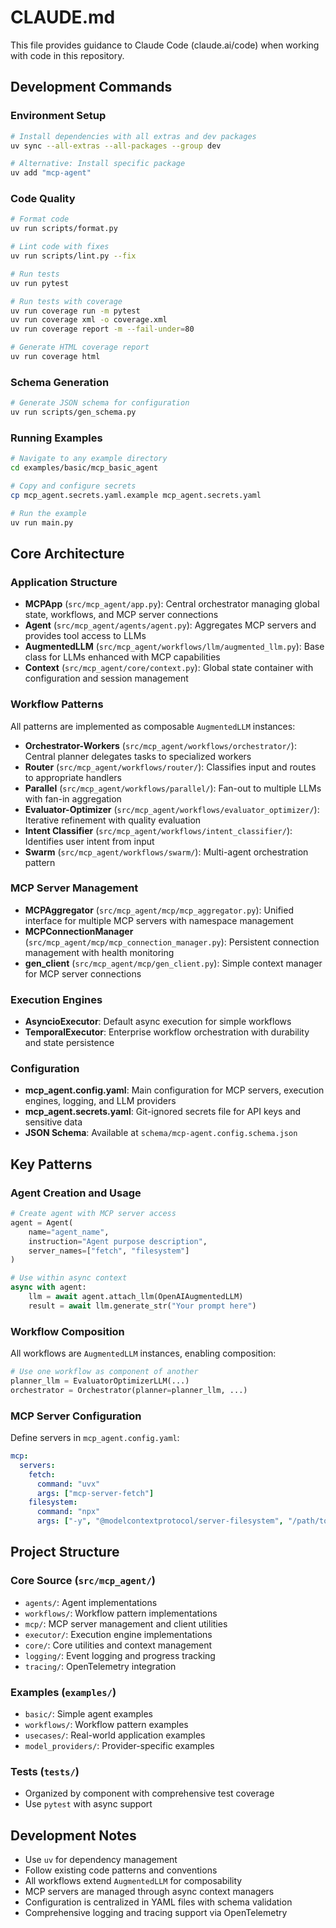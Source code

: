 # CLAUDE.md

This file provides guidance to Claude Code (claude.ai/code) when working with code in this repository.

## Development Commands

### Environment Setup
```bash
# Install dependencies with all extras and dev packages
uv sync --all-extras --all-packages --group dev

# Alternative: Install specific package
uv add "mcp-agent"
```

### Code Quality
```bash
# Format code
uv run scripts/format.py

# Lint code with fixes
uv run scripts/lint.py --fix

# Run tests
uv run pytest

# Run tests with coverage
uv run coverage run -m pytest
uv run coverage xml -o coverage.xml
uv run coverage report -m --fail-under=80

# Generate HTML coverage report
uv run coverage html
```

### Schema Generation
```bash
# Generate JSON schema for configuration
uv run scripts/gen_schema.py
```

### Running Examples
```bash
# Navigate to any example directory
cd examples/basic/mcp_basic_agent

# Copy and configure secrets
cp mcp_agent.secrets.yaml.example mcp_agent.secrets.yaml

# Run the example
uv run main.py
```

## Core Architecture

### Application Structure
- **MCPApp** (`src/mcp_agent/app.py`): Central orchestrator managing global state, workflows, and MCP server connections
- **Agent** (`src/mcp_agent/agents/agent.py`): Aggregates MCP servers and provides tool access to LLMs
- **AugmentedLLM** (`src/mcp_agent/workflows/llm/augmented_llm.py`): Base class for LLMs enhanced with MCP capabilities
- **Context** (`src/mcp_agent/core/context.py`): Global state container with configuration and session management

### Workflow Patterns
All patterns are implemented as composable `AugmentedLLM` instances:

- **Orchestrator-Workers** (`src/mcp_agent/workflows/orchestrator/`): Central planner delegates tasks to specialized workers
- **Router** (`src/mcp_agent/workflows/router/`): Classifies input and routes to appropriate handlers
- **Parallel** (`src/mcp_agent/workflows/parallel/`): Fan-out to multiple LLMs with fan-in aggregation
- **Evaluator-Optimizer** (`src/mcp_agent/workflows/evaluator_optimizer/`): Iterative refinement with quality evaluation
- **Intent Classifier** (`src/mcp_agent/workflows/intent_classifier/`): Identifies user intent from input
- **Swarm** (`src/mcp_agent/workflows/swarm/`): Multi-agent orchestration pattern

### MCP Server Management
- **MCPAggregator** (`src/mcp_agent/mcp/mcp_aggregator.py`): Unified interface for multiple MCP servers with namespace management
- **MCPConnectionManager** (`src/mcp_agent/mcp/mcp_connection_manager.py`): Persistent connection management with health monitoring
- **gen_client** (`src/mcp_agent/mcp/gen_client.py`): Simple context manager for MCP server connections

### Execution Engines
- **AsyncioExecutor**: Default async execution for simple workflows
- **TemporalExecutor**: Enterprise workflow orchestration with durability and state persistence

### Configuration
- **mcp_agent.config.yaml**: Main configuration for MCP servers, execution engines, logging, and LLM providers
- **mcp_agent.secrets.yaml**: Git-ignored secrets file for API keys and sensitive data
- **JSON Schema**: Available at `schema/mcp-agent.config.schema.json`

## Key Patterns

### Agent Creation and Usage
```python
# Create agent with MCP server access
agent = Agent(
    name="agent_name",
    instruction="Agent purpose description",
    server_names=["fetch", "filesystem"]
)

# Use within async context
async with agent:
    llm = await agent.attach_llm(OpenAIAugmentedLLM)
    result = await llm.generate_str("Your prompt here")
```

### Workflow Composition
All workflows are `AugmentedLLM` instances, enabling composition:
```python
# Use one workflow as component of another
planner_llm = EvaluatorOptimizerLLM(...)
orchestrator = Orchestrator(planner=planner_llm, ...)
```

### MCP Server Configuration
Define servers in `mcp_agent.config.yaml`:
```yaml
mcp:
  servers:
    fetch:
      command: "uvx"
      args: ["mcp-server-fetch"]
    filesystem:
      command: "npx"
      args: ["-y", "@modelcontextprotocol/server-filesystem", "/path/to/dir"]
```

## Project Structure

### Core Source (`src/mcp_agent/`)
- `agents/`: Agent implementations
- `workflows/`: Workflow pattern implementations
- `mcp/`: MCP server management and client utilities
- `executor/`: Execution engine implementations
- `core/`: Core utilities and context management
- `logging/`: Event logging and progress tracking
- `tracing/`: OpenTelemetry integration

### Examples (`examples/`)
- `basic/`: Simple agent examples
- `workflows/`: Workflow pattern examples
- `usecases/`: Real-world application examples
- `model_providers/`: Provider-specific examples

### Tests (`tests/`)
- Organized by component with comprehensive test coverage
- Use `pytest` with async support

## Development Notes

- Use `uv` for dependency management
- Follow existing code patterns and conventions
- All workflows extend `AugmentedLLM` for composability
- MCP servers are managed through async context managers
- Configuration is centralized in YAML files with schema validation
- Comprehensive logging and tracing support via OpenTelemetry